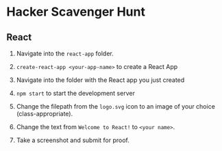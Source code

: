 # Hacker Scavenger Hunt

## React

1. Navigate into the `react-app` folder.
2. `create-react-app <your-app-name>` to create a React App
3. Navigate into the folder with the React app you just created
4. `npm start` to start the development server

1. Change the filepath from the `logo.svg` icon to an image of your choice (class-appropriate).
2. Change the text from `Welcome to React!` to `<your name>`.
3. Take a screenshot and submit for proof.